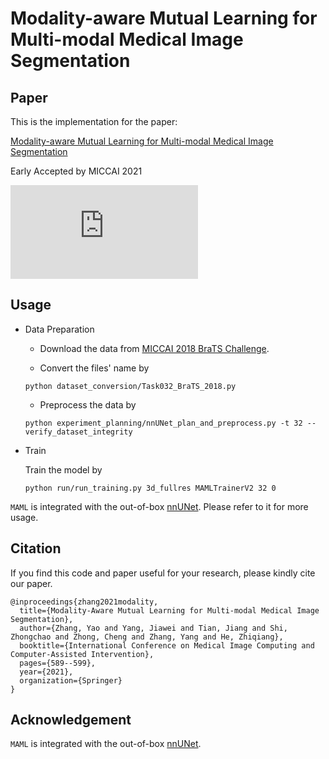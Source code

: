 # Modality-aware Mutual Learning for Multi-modal Medical Image Segmentation

## Paper

This is the implementation for the paper:

[Modality-aware Mutual Learning for Multi-modal Medical Image Segmentation](https://arxiv.org/pdf/2107.09842.pdf)

Early Accepted by MICCAI 2021

![image](https://github.com/YaoZhang93/TumorCP/blob/main/figs/MAML.pdf)

## Usage

* Data Preparation

  - Download the data from [MICCAI 2018 BraTS Challenge](https://www.med.upenn.edu/sbia/brats2018/data.html).

  - Convert the files' name by

  `python dataset_conversion/Task032_BraTS_2018.py`

  - Preprocess the data by

  `python experiment_planning/nnUNet_plan_and_preprocess.py -t 32 --verify_dataset_integrity`

* Train

  Train the model by

  `python run/run_training.py 3d_fullres MAMLTrainerV2 32 0`

 `MAML` is integrated with the out-of-box [nnUNet](https://github.com/MIC-DKFZ/nnUNet). Please refer to it for more usage.

## Citation

If you find this code and paper useful for your research, please kindly cite our paper.

```
@inproceedings{zhang2021modality,
  title={Modality-Aware Mutual Learning for Multi-modal Medical Image Segmentation},
  author={Zhang, Yao and Yang, Jiawei and Tian, Jiang and Shi, Zhongchao and Zhong, Cheng and Zhang, Yang and He, Zhiqiang},
  booktitle={International Conference on Medical Image Computing and Computer-Assisted Intervention},
  pages={589--599},
  year={2021},
  organization={Springer}
}
```

## Acknowledgement

`MAML` is integrated with the out-of-box [nnUNet](https://github.com/MIC-DKFZ/nnUNet).
